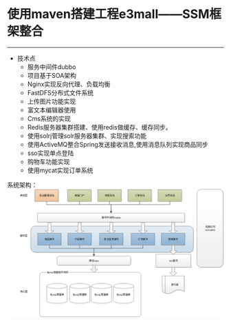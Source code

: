 # 使用maven搭建工程e3mall——SSM框架整合
---
* 技术点
  * 服务中间件dubbo
  * 项目基于SOA架构
  * Nginx实现反向代理、负载均衡
  * FastDFS分布式文件系统
  * 上传图片功能实现
  * 富文本编辑器使用
  * Cms系统的实现
  * Redis服务器集群搭建、使用redis做缓存、缓存同步。
  * 使用solrj管理solr服务器集群、实现搜索功能
  * 使用ActiveMQ整合Spring发送接收消息,使用消息队列实现商品同步
  * sso实现单点登陆
  * 购物车功能实现
  * 使用mycat实现订单系统

系统架构：
![e3mall-soa](https://github.com/swzhang/e3mall_SOA/raw/master/e3mall%E7%B3%BB%E7%BB%9F%E6%9E%B6%E6%9E%84.png)
